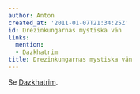 ```yaml
---
author: Anton
created_at: '2011-01-07T21:34:25Z'
id: Drezinkungarnas mystiska vän
links:
  mention:
  - Dazkhatrim
title: Drezinkungarnas mystiska vän
---
```


Se [Dazkhatrim].

  [Dazkhatrim]: Dazkhatrim
